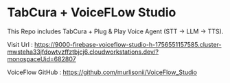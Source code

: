 # TabCura + VoiceFLow Studio

This Repo includes TabCura + Plug & Play Voice Agent (STT → LLM → TTS).

Visit Url : https://9000-firebase-voiceflow-studio-h-1756551157585.cluster-mwsteha33jfdowtvzffztbjcj6.cloudworkstations.dev/?monospaceUid=682807

VoiceFlow GitHub : https://github.com/murlisonii/VoiceFlow_Studio

